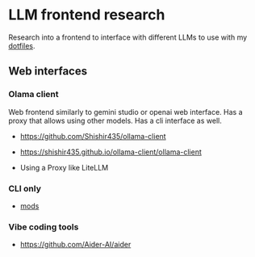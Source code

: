 # LLM frontend research

Research into a frontend to interface with different LLMs to use with my [dotfiles](../625).

## Web interfaces

### Olama client

Web frontend similarly to gemini studio or openai web interface. Has a proxy that allows using other models. Has a cli interface as well.

- <https://github.com/Shishir435/ollama-client>
- <https://shishir435.github.io/ollama-client/ollama-client>

- Using a Proxy like LiteLLM

### CLI only

- [mods](https://github.com/topics/mods)

### Vibe coding tools

- https://github.com/Aider-AI/aider
